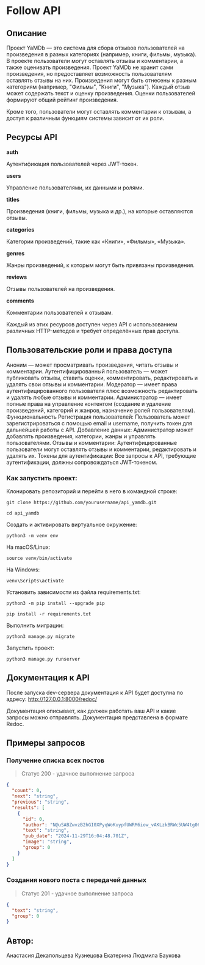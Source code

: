 # Follow API

## Описание

Проект YaMDb — это система для сбора отзывов пользователей на произведения в разных категориях (например, книги, фильмы, музыка). В проекте пользователи могут оставлять отзывы и комментарии, а также оценивать произведения.
Проект YaMDb не хранит сами произведения, но предоставляет возможность пользователям оставлять отзывы на них. Произведения могут быть отнесены к разным категориям (например, "Фильмы", "Книги", "Музыка"). Каждый отзыв может содержать текст и оценку произведения. Оценки пользователей формируют общий рейтинг произведения.

Кроме того, пользователи могут оставлять комментарии к отзывам, а доступ к различным функциям системы зависит от их роли.

## Ресурсы API

**auth**

Аутентификация пользователей через JWT-токен.

**users**

Управление пользователями, их данными и ролями.

**titles**

Произведения (книги, фильмы, музыка и др.), на которые оставляются отзывы.

**categories**

Категории произведений, такие как «Книги», «Фильмы», «Музыка».

**genres**

Жанры произведений, к которым могут быть привязаны произведения.

**reviews**

Отзывы пользователей на произведения.

**comments**

Комментарии пользователей к отзывам.


Каждый из этих ресурсов доступен через API с использованием различных HTTP-методов и требует определённых прав доступа.

## Пользовательские роли и права доступа

Аноним — может просматривать произведения, читать отзывы и комментарии.
Аутентифицированный пользователь — может публиковать отзывы, ставить оценки, комментировать, редактировать и удалять свои отзывы и комментарии.
Модератор — имеет права аутентифицированного пользователя плюс возможность редактировать и удалять любые отзывы и комментарии.
Администратор — имеет полные права на управление контентом (создание и удаление произведений, категорий и жанров, назначение ролей пользователям).
Функциональность
Регистрация пользователей: Пользователь может зарегистрироваться с помощью email и username, получить токен для дальнейшей работы с API.
Добавление данных: Администратор может добавлять произведения, категории, жанры и управлять пользователями.
Отзывы и комментарии: Аутентифицированные пользователи могут оставлять отзывы и комментарии, редактировать и удалять их.
Токены для аутентификации: Все запросы к API, требующие аутентификации, должны сопровождаться JWT-токеном.

### Как запустить проект:

Клонировать репозиторий и перейти в него в командной строке:

```
git clone https://github.com/yourusername/api_yamdb.git
```

```
cd api_yamdb
```

Cоздать и активировать виртуальное окружение:

```
python3 -m venv env
```
На macOS/Linux:
```
source venv/bin/activate
```
На Windows:
```
venv\Scripts\activate
```

Установить зависимости из файла requirements.txt:

```
python3 -m pip install --upgrade pip
```

```
pip install -r requirements.txt
```

Выполнить миграции:

```
python3 manage.py migrate
```

Запустить проект:

```
python3 manage.py runserver
```


## Документация к API

После запуска dev-сервера документация к API будет доступна по адресу:
http://127.0.0.1:8000/redoc/

Документация описывает, как должен работать ваш API и какие запросы можно отправлять.
Документация представлена в формате Redoc.

## Примеры запросов

### Получение списка всех постов

>Статус 200 - удачное выполнение запроса

``` json
{
  "count": 0,
  "next": "string",
  "previous": "string",
  "results": [
    {
      "id": 0,
      "author": "N@uSABZwvzB2hGI0XPyqWoKuypfUWRM6iow_vAKLzkBRWc5UW4tg064HNpm8G@7TluCu@0bI43d6eyUuKABc",
      "text": "string",
      "pub_date": "2024-11-29T16:04:48.701Z",
      "image": "string",
      "group": 0
    }
  ]
}
```

### Cоздания нового поста с передачей данных

>Статус 201 - удачное выполнение запроса

``` json
{
  "text": "string",
  "group": 0
}

```

## Автор:

Анастасия Декапольцева
Кузнецова Екатерина
Людмила Баукова
